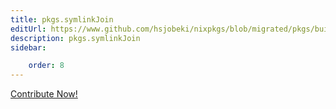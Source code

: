 ```yaml
---
title: pkgs.symlinkJoin
editUrl: https://www.github.com/hsjobeki/nixpkgs/blob/migrated/pkgs/build-support/trivial-builders/default.nix#L530C5
description: pkgs.symlinkJoin
sidebar:

    order: 8
---
```


<a href="https://www.github.com/hsjobeki/nixpkgs/blob/migrated/pkgs/build-support/trivial-builders/default.nix#L530C5">Contribute Now!</a>



